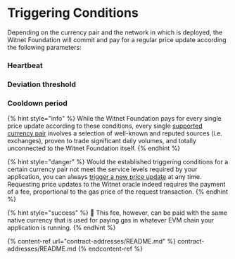 # Triggering Conditions

Depending on the currency pair and the network in which is deployed, the Witnet Foundation will commit and pay for a regular price update according the following parameters:

### Heartbeat

### Deviation threshold

### Cooldown period

{% hint style="info" %}
While the Witnet Foundation pays for every single price update according to these conditions, every single [supported currency pair](https://new-docs.witnet.io/DMN1zqRk2UYuGzmQGcMt/smart-contracts/witnet-data-feeds/price-feeds-registry#currency-pairs) involves a selection of well-known and reputed sources (i.e. exchanges), proven to trade significant daily volumes, and totally unconnected to the Witnet Foundation itself. 
{% endhint %}

{% hint style="danger" %}
Would the established triggering conditions for a certain currency pair not meet the service levels required by your application, you can always [trigger a new price update](./using-witnet-data-feeds.md#forcing-an-update-on-a-witnet-maintained-curreny-pair) at any time. Requesting price updates to the Witnet oracle indeed requires the payment of a fee, proportional to the gas price of the request transaction.
{% endhint %}

{% hint style="success" %}
🎉 This fee, however, can be paid with the same native currency that is used for paying gas in whatever EVM chain your application is running. 
{% endhint %}

{% content-ref url="contract-addresses/README.md" %} contract-addresses/README.md {% endcontent-ref %}
